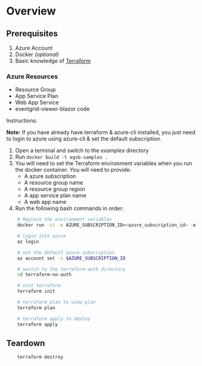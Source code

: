 # Overview

## Prerequisites

1. Azure Account
1. Docker *(optional)*
1. Basic knowledge of [Terraform](https://www.terraform.io/)

### Azure Resources

- Resource Group
- App Service Plan
- Web App Service
- eventgrid-viewer-blazor code

Instructions:

**Note:** If you have already have terraform & azure-cli installed, you just need to login to azure using azure-cli & set the default subscription.

1. Open a terminal and switch to the *examples* directory
1. Run ```docker build -t egvb-samples .```
1. You will need to set the Terraform environment variables when you run the docker container.  You will need to provide:
   - A azure subscription
   - A resource group name
   - A resource group region
   - A app service plan name
   - A web app name
1. Run the following bash commands in order:

```bash
    # Replace the environment variables
    docker run -it -e AZURE_SUBSCRIPTION_ID=<azure_subscription_id> -e TF_VAR_resource_group_name=<resoure_group> -e TF_VAR_resource_group_region=<region> -e TF_VAR_web_app_name=<app_name> -e TF_VAR_app_service_plan_name=<app_serviceplan> egvb-samples

    # login into azure
    az login

    # set the default azure subscription
    az account set -s $AZURE_SUBSCRIPTION_ID

    # switch to the terraform-auth directory
    cd terraform-no-auth

    # init terraform
    terraform init

    # terraform plan to view plan
    terraform plan

    # terraform apply to deploy
    terraform apply
```

## Teardown

```bash
    terraform destroy
```
